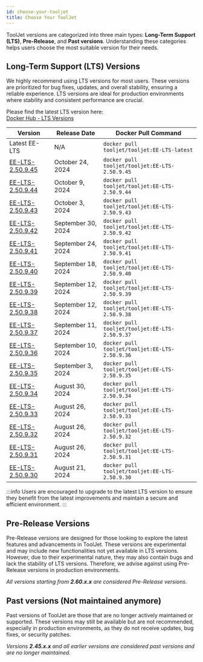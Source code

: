```yaml
---
id: choose-your-tooljet
title: Choose Your ToolJet
---
```


ToolJet versions are categorized into three main types: **Long-Term Support (LTS)**,  **Pre-Release**, and **Past versions**. Understanding these categories helps users choose the most suitable version for their needs.

## Long-Term Support (LTS) Versions

We highly recommend using LTS versions for most users. These versions are prioritized for bug fixes, updates, and overall stability, ensuring a reliable experience. LTS versions are ideal for production environments where stability and consistent performance are crucial.

Please find the latest LTS version here: <br/>
[Docker Hub - LTS Versions](https://hub.docker.com/r/tooljet/tooljet/tags?page_size=&ordering=&name=EE-LTS) 

| Version | Release Date | Docker Pull Command |
|---------|--------------|----------------------|
| Latest EE-LTS | N/A | `docker pull tooljet/tooljet:EE-LTS-latest` |
| [EE-LTS-2.50.9.45](https://hub.docker.com/layers/tooljet/tooljet/EE-LTS-2.50.9.45/images/sha256-cb0030d66415ac52d156608fee2de8ce400cd4b2a7b3f865be331d13d939c883?context=explore) | October 24, 2024 | `docker pull tooljet/tooljet:EE-LTS-2.50.9.45` |
| [EE-LTS-2.50.9.44](https://hub.docker.com/layers/tooljet/tooljet/EE-LTS-2.50.9.44/images/sha256-739781626ba3b7a61890d5e6b633099fee12e0e14aa3d176ceafe102f4b4ca98?context=explore) | October 9, 2024 | `docker pull tooljet/tooljet:EE-LTS-2.50.9.44` |
| [EE-LTS-2.50.9.43](https://hub.docker.com/layers/tooljet/tooljet/EE-LTS-2.50.9.43/images/sha256-5d1cdd349872279ff23da9332dc0ec71c4ad637b35b728c44211f21fd206fa1c?context=explore) | October 3, 2024 | `docker pull tooljet/tooljet:EE-LTS-2.50.9.43` |
| [EE-LTS-2.50.9.42](https://hub.docker.com/layers/tooljet/tooljet/EE-LTS-2.50.9.42/images/sha256-767102dd525db7e4f2770d55db5a5862d1cc1507f752722d6eb24bae609fada7?context=explore) | September 30, 2024 | `docker pull tooljet/tooljet:EE-LTS-2.50.9.42` |
| [EE-LTS-2.50.9.41](https://hub.docker.com/layers/tooljet/tooljet/EE-LTS-2.50.9.41/images/sha256-d36444747af6f81d4456ca4d1f7dcf92c3e77e13e23ca9407c22de1c62451bd7?context=explore) | September 24, 2024 | `docker pull tooljet/tooljet:EE-LTS-2.50.9.41` |
| [EE-LTS-2.50.9.40](https://hub.docker.com/layers/tooljet/tooljet/EE-LTS-2.50.9.40/images/sha256-26338b926568dc514c26988f6cd01f84bb3edf950fac08982365fabb95900f78?context=explore) | September 18, 2024 | `docker pull tooljet/tooljet:EE-LTS-2.50.9.40` |
| [EE-LTS-2.50.9.39](https://hub.docker.com/layers/tooljet/tooljet/EE-LTS-2.50.9.39/images/sha256-6f1b7a00432e0e29a05adb375d3ddd9da877d6eb53d489be14ca0061953bbb57?context=explore) | September 12, 2024 | `docker pull tooljet/tooljet:EE-LTS-2.50.9.39` |
| [EE-LTS-2.50.9.38](https://hub.docker.com/layers/tooljet/tooljet/EE-LTS-2.50.9.38/images/sha256-1974afb5f8483f4bfb7bf7575d7d8b4f0f7747dd7c88139cbf559c3ce8b1fdbd?context=explore) | September 12, 2024 | `docker pull tooljet/tooljet:EE-LTS-2.50.9.38` |
| [EE-LTS-2.50.9.37](https://hub.docker.com/layers/tooljet/tooljet/EE-LTS-2.50.9.37/images/sha256-b1a13a5424bf14af77bb455f39e07d2a774303bcf4286aa7bd6d0a78c1a58e59?context=explore) | September 11, 2024 | `docker pull tooljet/tooljet:EE-LTS-2.50.9.37` |
| [EE-LTS-2.50.9.36](https://hub.docker.com/layers/tooljet/tooljet/EE-LTS-2.50.9.36/images/sha256-969ae46a17c5873882641b7e23b02e087874194d9546e0a55d21d49044becd9e?context=explore) | September 10, 2024 | `docker pull tooljet/tooljet:EE-LTS-2.50.9.36` |
| [EE-LTS-2.50.9.35](https://hub.docker.com/layers/tooljet/tooljet/EE-LTS-2.50.9.35/images/sha256-8a1b0014d470aff108ad75fd6982e01696740f2154a3bb49f08671b93d55485b?context=explore) | September 3, 2024 | `docker pull tooljet/tooljet:EE-LTS-2.50.9.35` |
| [EE-LTS-2.50.9.34](https://hub.docker.com/layers/tooljet/tooljet/EE-LTS-2.50.9.34/images/sha256-95af52997ec5b42fd5435bfef2f8996d0acc8234ae0541e155705ea4c689b272?context=explore) | August 30, 2024 | `docker pull tooljet/tooljet:EE-LTS-2.50.9.34` |
| [EE-LTS-2.50.9.33](https://hub.docker.com/layers/tooljet/tooljet/EE-LTS-2.50.9.33/images/sha256-e231b959a7e5e1455235d344ceffeaa34b482d925d9676e5169f58e966c59fbb?context=explore) | August 26, 2024 | `docker pull tooljet/tooljet:EE-LTS-2.50.9.33` |
| [EE-LTS-2.50.9.32](https://hub.docker.com/layers/tooljet/tooljet/EE-LTS-2.50.9.32/images/sha256-e231b959a7e5e1455235d344ceffeaa34b482d925d9676e5169f58e966c59fbb?context=explore) | August 26, 2024 | `docker pull tooljet/tooljet:EE-LTS-2.50.9.32` |
| [EE-LTS-2.50.9.31](https://hub.docker.com/layers/tooljet/tooljet/EE-LTS-2.50.9.31/images/sha256-9610b8a125ea622a4b07c17657c44e04e1b582df8a18c228bab3a876cdc49407?context=explore) | August 26, 2024 | `docker pull tooljet/tooljet:EE-LTS-2.50.9.31` |
| [EE-LTS-2.50.9.30](https://hub.docker.com/layers/tooljet/tooljet/EE-LTS-2.50.9.30/images/sha256-a7b0967aca4c4d29e423a78e91a7084073e2750d0a67fa2a8926d0da5eaf4ad4?context=explore) | August 21, 2024 | `docker pull tooljet/tooljet:EE-LTS-2.50.9.30` |

:::info
Users are encouraged to upgrade to the latest LTS version to ensure they benefit from the latest improvements and maintain a secure and efficient environment. 
:::

## Pre-Release Versions

Pre-Release versions are designed for those looking to explore the latest features and advancements in ToolJet. These versions are experimental and may include new functionalities not yet available in LTS versions. However, due to their experimental nature, they may also contain bugs and lack the stability of LTS versions. Therefore, we advise against using Pre-Release versions in production environments.

*All versions starting from **2.60.x.x** are considered Pre-Release versions.*

## Past versions (Not maintained anymore)

Past versions of ToolJet are those that are no longer actively maintained or supported. These versions may still be available but are not recommended, especially in production environments, as they do not receive updates, bug fixes, or security patches. 

*Versions **2.45.x.x** and all earlier versions are considered past versions and are no longer maintained.*